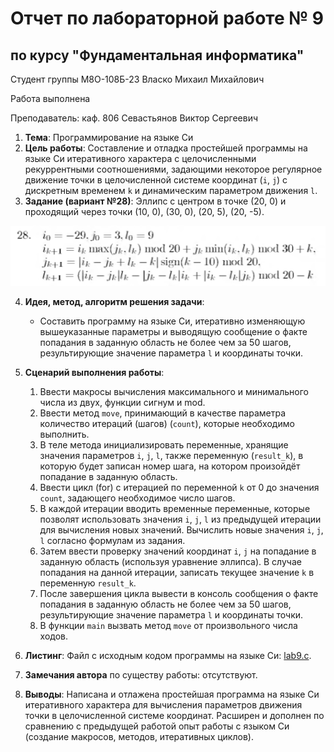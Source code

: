# Отчет по лабораторной работе № 9
## по курсу "Фундаментальная информатика"

Студент группы М8О-108Б-23 Власко Михаил Михайлович

Работа выполнена

Преподаватель: каф. 806 Севастьянов Виктор Сергеевич

1. **Тема**: Программирование на языке Си
2. **Цель работы**: Составление и отладка простейшей программы на языке Си итеративного характера с целочисленными 
рекуррентными соотношениями, задающими некоторое регулярное движение точки в целочисленной системе координат 
(```i```, ```j```) с дискретным временем ```k``` и динамическим параметром движения ```l```.
3. **Задание (вариант №28)**: Эллипс с центром в точке (20, 0) и проходящий через точки (10, 0), (30, 0), (20, 5), 
(20, -5).

![img.png](img.png)

4. **Идея, метод, алгоритм решения задачи**:
    - Составить программу на языке Си, итеративно изменяющую вышеуказанные параметры и выводящую сообщение о факте 
попадания в заданную область не более чем за 50 шагов, результирующие значение параметра ```l``` и координаты точки.
5. **Сценарий выполнения работы**:
   1. Ввести макросы вычисления максимального и минимального числа из двух, функции сигнум и mod.
   2. Ввести метод ```move```, принимающий в качестве параметра количество итераций (шагов) (```count```), которые 
необходимо выполнить.
   3. В теле метода инициализировать переменные, хранящие значения параметров ```i```, ```j```, ```l```,  также 
переменную (```result_k```), в которую будет записан номер шага, на котором произойдёт попадание в заданную область.
   4. Ввести цикл (for) с итерацией по переменной ```k``` от 0 до значения ```count```, задающего необходимое число 
шагов.
   5. В каждой итерации вводить временные переменные, которые позволят использовать значения ```i```, ```j```, ```l``` 
из предыдущей итерации для вычисления новых значений. Вычислить новые значения ```i```, ```j```, ```l``` согласно 
формулам из задания.
   6. Затем ввести проверку значений координат ```i```, ```j``` на попадание в заданную область (используя уравнение 
эллипса). В случае попадания на данной итерации, записать текущее значение ```k``` в переменную ```result_k```.
   7. После завершения цикла вывести в консоль сообщения о факте попадания в заданную область не более чем за 50 шагов, 
результирующие значение параметра ```l``` и координаты точки.
   8. В функции ```main``` вызвать метод ```move``` от произвольного числа ходов.


6. **Листинг**:
Файл с исходным кодом программы на языке Си: [lab9.c](lab9.c).


7. **Замечания автора** по существу работы: отсутствуют.


8. **Выводы**: Написана и отлажена простейшая программа на языке Си итеративного характера для вычисления параметров
движения точки в целочисленной системе координат. Расширен и дополнен по сравнению с предыдущей работой опыт работы с 
языком Си (создание макросов, методов, итеративных циклов).
